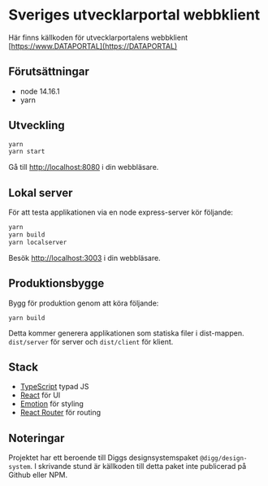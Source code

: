 # Sveriges utvecklarportal webbklient

Här finns källkoden för utvecklarportalens webbklient
[https://www.DATAPORTAL](https://DATAPORTAL)

## Förutsättningar

- node 14.16.1
- yarn


## Utveckling

```sh
yarn
yarn start
```

Gå till [http://localhost:8080](http://localhost:8080) i din webbläsare.

## Lokal server

För att testa applikationen via en node express-server kör följande:

```sh
yarn
yarn build
yarn localserver
```

Besök [http://localhost:3003](http://localhost:3003) i din webbläsare.

## Produktionsbygge

Bygg för produktion genom att köra följande:

```
yarn build
```

Detta kommer generera applikationen som statiska filer i dist-mappen. `dist/server` för server och `dist/client` för klient.

## Stack

- [TypeScript](https://www.typescriptlang.org/) typad JS
- [React](https://reactjs.org/) för UI
- [Emotion](https://emotion.sh) för styling
- [React Router](https://reacttraining.com/react-router/) för routing


## Noteringar

Projektet har ett beroende till Diggs designsystemspaket `@digg/design-system`. 
I skrivande stund är källkoden till detta paket inte publicerad på Github eller NPM.